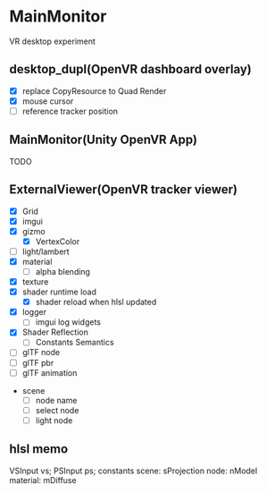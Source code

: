 # MainMonitor
VR desktop experiment

## desktop_dupl(OpenVR dashboard overlay)

* [x] replace CopyResource to Quad Render 
* [x] mouse cursor
* [ ] reference tracker position

## MainMonitor(Unity OpenVR App)

TODO

## ExternalViewer(OpenVR tracker viewer)

* [x] Grid
* [x] imgui
* [x] gizmo
    * [x] VertexColor
* [ ] light/lambert
* [x] material
    * [ ] alpha blending
* [x] texture
* [x] shader runtime load
    * [x] shader reload when hlsl updated
* [x] logger
    * [ ] imgui log widgets
* [x] Shader Reflection
    * [ ] Constants Semantics
* [ ] glTF node
* [ ] glTF pbr
* [ ] glTF animation
* scene
    * [ ] node name
    * [ ] select node
    * [ ] light node

## hlsl memo

VSInput vs;
PSInput ps;
constants
    scene: sProjection
    node: nModel
    material: mDiffuse
